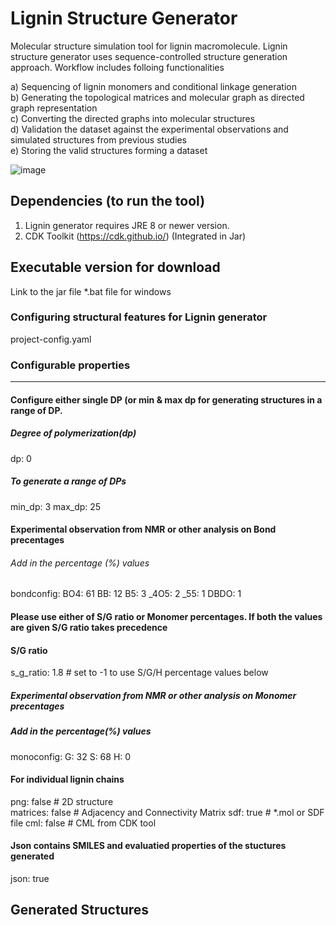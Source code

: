 # Lignin Structure Generator
Molecular structure simulation tool for lignin macromolecule. Lignin structure generator uses sequence-controlled structure generation approach. Workflow includes folloing functionalities <br>

a) Sequencing of lignin monomers and conditional linkage generation <br>
b) Generating the topological matrices and molecular graph as directed graph representation <br>
c) Converting the directed graphs into molecular structures <br>
d) Validation the dataset against the experimental observations and simulated structures from previous studies <br>
e) Storing the valid structures forming a dataset <br>

![image](https://user-images.githubusercontent.com/18223595/129066004-aba60238-de43-41b0-b802-9f9518cd94c2.png)




## Dependencies (to run the tool)
1) Lignin generator requires JRE 8 or newer version.
2) CDK Toolkit (https://cdk.github.io/)   (Integrated in Jar)

## Executable version for download
Link to the jar file
*.bat file for windows

### Configuring structural features for Lignin generator
project-config.yaml

### Configurable properties
---

#### Configure either single DP (or min & max dp for generating structures in a range of DP.
##### Degree of polymerization(dp)
dp: 0

##### To generate a range of DPs
min_dp: 3
max_dp: 25

#### Experimental observation from NMR or other analysis on Bond precentages
###### Add in the percentage (%) values
bondconfig:
  BO4: 61
  BB: 12
  B5: 3
  _4O5: 2
  _55: 1
  DBDO: 1

#### Please use either of S/G ratio or Monomer percentages. If both the values are given S/G ratio takes precedence

#### S/G ratio
s_g_ratio: 1.8      # set to -1 to use S/G/H percentage values below

##### Experimental observation from NMR or other analysis on Monomer precentages
##### Add in the percentage(%) values
monoconfig:
  G: 32
  S: 68
  H: 0

#### For individual lignin chains
png: false   # 2D structure  
matrices: false   # Adjacency and Connectivity Matrix
sdf: true   # *.mol or SDF file
cml: false  # CML from CDK tool

#### Json contains SMILES and evaluatied properties of the stuctures generated
json: true

## Generated Structures


   
   




